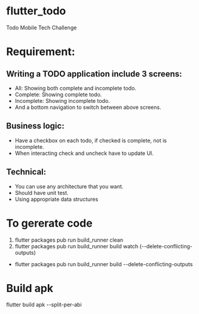 # flutter_todo
Todo Mobile Tech Challenge

# Requirement:
## Writing a TODO application include 3 screens:
- All: Showing both complete and incomplete todo.
- Complete: Showing complete todo.
- Incomplete: Showing incomplete todo.
- And a bottom navigation to switch between above screens.
## Business logic:
- Have a checkbox on each todo, if checked is complete, not is
incomplete.
- When interacting check and uncheck have to update UI.
## Technical:
- You can use any architecture that you want.
- Should have unit test.
- Using appropriate data structures

# To gererate code
1. flutter packages pub run build_runner clean
2. flutter packages pub run build_runner build watch (--delete-conflicting-outputs)
- flutter packages pub run build_runner build --delete-conflicting-outputs

# Build apk
flutter build apk --split-per-abi